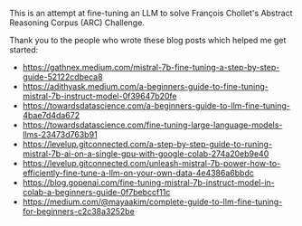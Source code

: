 This is an attempt at fine-tuning an LLM to solve François Chollet's Abstract Reasoning Corpus (ARC) Challenge.


Thank you to the people who wrote these blog posts which helped me get started:
- https://gathnex.medium.com/mistral-7b-fine-tuning-a-step-by-step-guide-52122cdbeca8
- https://adithyask.medium.com/a-beginners-guide-to-fine-tuning-mistral-7b-instruct-model-0f39647b20fe
- https://towardsdatascience.com/a-beginners-guide-to-llm-fine-tuning-4bae7d4da672
- https://towardsdatascience.com/fine-tuning-large-language-models-llms-23473d763b91
- https://levelup.gitconnected.com/a-step-by-step-guide-to-runing-mistral-7b-ai-on-a-single-gpu-with-google-colab-274a20eb9e40
- https://levelup.gitconnected.com/unleash-mistral-7b-power-how-to-efficiently-fine-tune-a-llm-on-your-own-data-4e4386a6bbdc
- https://blog.gopenai.com/fine-tuning-mistral-7b-instruct-model-in-colab-a-beginners-guide-0f7bebccf11c
- https://medium.com/@mayaakim/complete-guide-to-llm-fine-tuning-for-beginners-c2c38a3252be